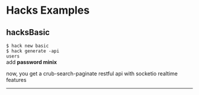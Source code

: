 # Hacks Examples

## hacksBasic

<code>$ hack new basic</code> <br/>
<code>$ hack generate -api users</code> <br/>
add **password minix** <br/>

now, you get a crub-search-paginate restful api with socketio realtime features
<hr/>

